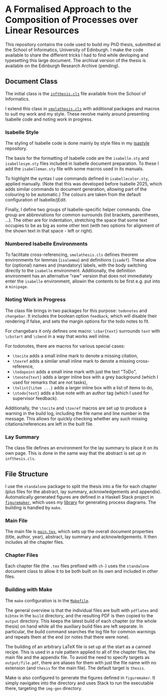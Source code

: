 # A Formalised Approach to the Composition of Processes over Linear Resources

This repository contains the code used to build my PhD thesis, submitted at the School of Informatics, University of Edinburgh.
I make the code available to share the different tricks I had to find while devloping and typesetting this large document.
The archival version of the thesis is available on the Edinburgh Research Archive (pending).

## Document Class

The initial class is the [`infthesis.cls`](infthesis.cls) file available from the School of Informatics.

I extend this class in [`smolathesis.cls`](smolathesis.cls) with additional packages and macros to suit my work and my style.
These revolve mainly around presenting Isabelle code and noting work in progress.

### Isabelle Style

The styling of Isabelle code is done mainly by style files in my [isastyle](https://github.com/pilif0/isastyle) repository.

The basis for the formatting of Isabelle code are the `isabelle.sty` and `isabellesym.sty` files included in Isabelle document preparation.
To these I add the `isabelleman.sty` file with some macros used in its manuals.

To highlight the syntax I use commands defined in `isabellecolor.sty`, applied manually.
(Note that this was developed before Isabelle 2025, which adds similar commands to document generation, allowing part of the colouring to be automatic.)
The colours are taken from the default configuration of Isabelle/jEdit.

Finally, I define two groups of Isabelle-specific helper commands.
One group are abbreviations for common surrounds (list brackets, parentheses, ...).
The other are for indentation, stretching the space that some text occupies to be as big as some other text (with two options for alignment of the shown text in that space - left or right).

### Numbered Isabelle Environments

To facilitate cross-referencing, `smolathesis.cls` defines theorem environments for lemmas (`isalemma`) and definitions (`isadef`).
These allow for (optional) names and (mandatory) labels, with the body switching directly to the `isabelle` environment.
Additionally, the definition environment has an alternative "raw" version that does not immediately enter the `isabelle` environment, allowin the contents to be first e.g. put into a `minipage`.

### Noting Work in Progress

The class file brings in two packages for this purpose: `todonotes` and `changebar`.
It includes the boolean option `feedback`, which will disable their rendering if false, and sets the margin options for the todo notes to fit.

For changebars it only defines one macro: `\cbar{text}` surrounds `text` with `\cbstart` and `\cbend` in a way that works well inline.

For todonotes, there are macros for various special cases:
- `\tocite` adds a small inline mark to denote a missing citation,
- `\toxref` adds a similar small inline mark to denote a missing cross-reference,
- `\todopoint` adds a small inine mark with just the text "ToDo",
- `\tonote{text}` adds a larger inline box with a grey background (which I used for remarks that are not tasks),
- `\tolist{\item ...}` adds a larger inline box with a list of items to do,
- `\stodo{text}` adds a blue note with an author tag (which I used for supervisor feedback).

Additionally, the `\tocite` and `\toxref` macros are set up to produce a warning in the build log, including the file name and line number in the message.
This allows for quickly checking whether any such missing citations/references are left in the built file.

### Lay Summary

The class file defines an environment for the lay summary to place it on its own page.
This is done in the same way that the abstract is set up in `infthesis.cls`.

## File Structure

I use the `standalone` package to split the thesis into a file for each chapter (plus files for the abstract, lay summary, acknowledgements and appendix).
Automatically generated figures are defined in a Haskell Stack project in [`figuremaker`](figuremaker), which uses my [library](https://github.com/pilif0/process-diagram) for generating process diagrams.
The building is handled by `make`.

### Main File

The main file is [`main.tex`](main.tex), which sets up the overall document properties (title, author, year), abstract, lay summary and acknowledgements.
It then includes all the chapter files.

### Chapter Files

Each chapter file (the `.tex` files prefixed with `ch-`) uses the `standalone` document class to allow it to be both built on its own and included in other files.

### Building with Make

The `make` configuration is in the [`Makefile`](Makefile).

The general overview is that the individual files are built with `pdflatex` and `bibtex` in the `build` directory, and the resulting PDF is then copied to the `output` directory.
This keeps the latest build of each chapter (or the whole thesis) on hand while all the auxiliary build files are left separate.
In particular, the build command searches the log file for common warnings and repeats them at the end (or notes that there were none).

The building of an arbitrary LaTeX file is set up at the start as a canned recipe.
This is used in a rule pattern applied to all of the chapter files, the main file and the appendix file.
To avoid the need to specify targets as `output/file.pdf`, there are aliases for them with just the file name with no extension (and `thesis` for the main file).
The default target is `thesis`.

Make is also configured to generate the figures defined in `figuremaker`.
It simply navigates into the directory and uses Stack to run the executable there, targeting the `img-gen` directory.
